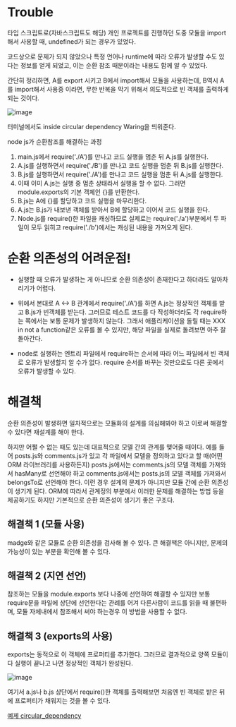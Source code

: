 # Trouble

타입 스크립트로(자바스크립트도 해당) 개인 프로젝트를 진행하던 도중 모듈을 import해서 사용할 때, undefined가 되는 경우가 있었다.

코드상으로 문제가 되지 않았으나 특정 언어나 runtime에 따라 오류가 발생할 수도 있다는 정보를 얻게 되었고, 이는 순환 참조 때문이라는 내용도 함께 알 수 있었다.

간단히 정리하면,
A를 export 시키고 B에서 import해서 모듈을 사용하는데,
B역시 A를 import해서 사용중 이라면, 무한 반복을 막기 위해서 의도적으로 빈 객체를 출력하게 되는 것이다. <br>

![image](https://user-images.githubusercontent.com/90595291/147348457-5b88b5e0-df47-4409-b7bc-a1d54c4100d7.png) <br>

터미널에서도 inside circular dependency Waring을 띄워준다.

node js가 순환참조를 해결하는 과정

1. main.js에서 require('./A')를 만나고 코드 실행을 멈춘 뒤 A.js를 실행한다.
2. A.js를 실행하면서 require('./B')를 만나고 코드 실행을 멈춘 뒤 B.js를 실행한다.
3. B.js를 실행하면서 require('./A')를 만나고 코드 실행을 멈춘 뒤 A.js를 실행한다.
4. 이때 이미 A.js는 실행 중 멈춘 상태라서 실행을 할 수 없다. 그러면 module.exports의 기본 객체인 {}를 반환한다.
5. B.js는 A에 {}를 할당하고 코드 실행을 마무리한다.
6. A.js는 B.js가 내보낸 객체를 받아서 B에 할당하고 이어서 코드 실행을 한다.
7. Node.js를 require()한 파일을 캐싱하므로 실제로는 require('./a')부분에서 두 파일이 모두 읽히고 require('./b')에서는 캐싱된 내용을 가져오게 된다.

# 순환 의존성의 어려운점!

- 실행할 때 오류가 발생하는 게 아니므로 순환 의존성이 존재한다고 하더라도 알아차리기가 어렵다.

- 위에서 본대로 A <-> B 관계에서 require('./A')를 하면 A.js는 정상적인 객체를 받고 B.js가 빈객체를 받는다. 그러므로 테스트 코드를 다 작성하더라도 각 require하는 쪽에서는 보통 문제가 발생하지 않는다. 그래서 애플리케이션을 돌릴 때는 XXX in not a function같은 오류를 볼 수 있지만, 해당 파일을 실제로 돌려보면 아주 잘 돌아간다.

- node로 실행하는 엔트리 파일에서 require하는 순서에 따라 어느 파일에서 빈 객체로 오류가 발생할지 알 수가 없다. require 순서를 바꾸는 것만으로도 다른 곳에서 오류가 발생할 수 있다.

# 해결책

순환 의존성이 발생하면 일차적으로는 모듈화의 설계를 의심해봐야 하고 이로써 해결할 수 있다면 재설계를 해야 한다.

하지만 어쩔 수 없는 때도 있는데 대표적으로 모델 간의 관계를 맺어줄 때이다. 예를 들어 posts.js와 comments.js가 있고 각 파일에서 모델을 정의하고 있다고 할 때(어떤 ORM 라이브러리를 사용하든지) posts.js에서는 comments.js의 모델 객체를 가져와서 hasMany로 선언해야 하고 comments.js에서는 posts.js의 모델 객체를 가져와서 belongsTo로 선언해야 한다. 이런 경우 설계의 문제가 아니지만 모듈 간에 순환 의존성이 생기게 된다. ORM에 따라서 관계정의 부분에서 이러한 문제를 해결하는 방법 등을 제공하기도 하지만 기본적으로 순환 의존성이 생기기 좋은 구조다.

## 해결책 1 (모듈 사용)

madge와 같은 모듈로 순환 의존성을 검사해 볼 수 있다.
큰 해결책은 아니지만, 문제의 가능성이 있는 부분을 확인해 볼 수 있다.

## 해결책 2 (지연 선언)

참조하는 모듈을 module.exports 보다 나중에 선언하여 해결할 수 있지만
보통 require문을 파일에 상단에 선언한다는 관례를 어겨 다른사람이 코드를 읽을 때 불편하며, 모듈 자체내에서 참조해서 써야 하는경우 이 방법을 사용할 수 없다.

## 해결책 3 (exports의 사용)

exports는 동적으로 이 객체에 프로퍼티를 추가한다. 그러므로 결과적으로 양쪽 모듈이 다 실행이 끝나고 나면 정상적인 객체가 완성된다.

![image](https://user-images.githubusercontent.com/90595291/147349921-33d07a50-16a8-4404-aea0-f83c0c4307b8.png) <br>

여기서 a.js나 b.js 상단에서 require()한 객체를 출력해보면 처음엔 빈 객체로 받은 뒤에 프로퍼티가 채워지는 것을 볼 수 있다.

[예제 circular_dependency](https://github.com/criminal415/Practice/tree/main/circular_dependency)
